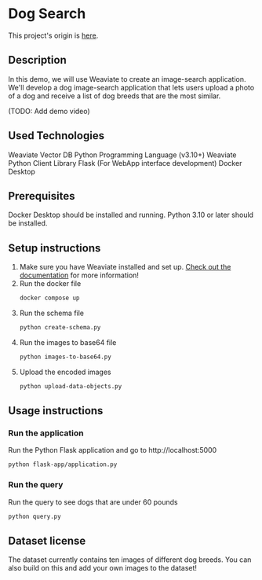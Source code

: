 # Dog Search 

This project's origin is [here](https://github.com/weaviate/weaviate-examples/tree/main/nearest-neighbor-dog-search).

## Description
In this demo, we will use Weaviate to create an image-search application. We'll develop a dog image-search application that lets users upload a photo of a dog and receive a list of dog breeds that are the most similar.

(TODO: Add demo video)

## Used Technologies
Weaviate Vector DB
Python Programming Language (v3.10+)
Weaviate Python Client Library
Flask (For WebApp interface development)
Docker Desktop

## Prerequisites
Docker Desktop should be installed and running.
Python 3.10 or later should be installed.

## Setup instructions
1. Make sure you have Weaviate installed and set up. [Check out the documentation](https://weaviate.io/developers/weaviate/current/installation/index.html) for more information!
2. Run the docker file 
    ```bash
    docker compose up
    ```
3. Run the schema file
    ```bash
    python create-schema.py
    ```
4. Run the images to base64 file 
    ```bash
    python images-to-base64.py
    ```
5. Upload the encoded images 
    ```bash
    python upload-data-objects.py
    ```
## Usage instructions
### Run the application
Run the Python Flask application and go to http://localhost:5000
```bash
python flask-app/application.py 
```

### Run the query 
Run the query to see dogs that are under 60 pounds
```bash
python query.py
```

## Dataset license
The dataset currently contains ten images of different dog breeds. You can also build on this and add your own images to the dataset!
